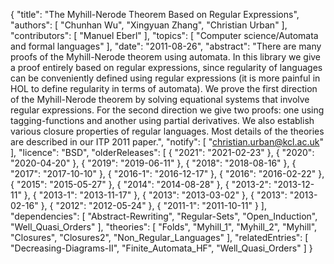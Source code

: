 {
    "title": "The Myhill-Nerode Theorem Based on Regular Expressions",
    "authors": [
        "Chunhan Wu",
        "Xingyuan Zhang",
        "Christian Urban"
    ],
    "contributors": [
        "Manuel Eberl"
    ],
    "topics": [
        "Computer science/Automata and formal languages"
    ],
    "date": "2011-08-26",
    "abstract": "There are many proofs of the Myhill-Nerode theorem using automata. In this library we give a proof entirely based on regular expressions, since regularity of languages can be conveniently defined using regular expressions (it is more painful in HOL to define regularity in terms of automata).  We prove the first direction of the Myhill-Nerode theorem by solving equational systems that involve regular expressions.  For the second direction we give two proofs: one using tagging-functions and another using partial derivatives. We also establish various closure properties of regular languages. Most details of the theories are described in our ITP 2011 paper.",
    "notify": [
        "christian.urban@kcl.ac.uk"
    ],
    "licence": "BSD",
    "olderReleases": [
        {
            "2021": "2021-02-23"
        },
        {
            "2020": "2020-04-20"
        },
        {
            "2019": "2019-06-11"
        },
        {
            "2018": "2018-08-16"
        },
        {
            "2017": "2017-10-10"
        },
        {
            "2016-1": "2016-12-17"
        },
        {
            "2016": "2016-02-22"
        },
        {
            "2015": "2015-05-27"
        },
        {
            "2014": "2014-08-28"
        },
        {
            "2013-2": "2013-12-11"
        },
        {
            "2013-1": "2013-11-17"
        },
        {
            "2013": "2013-03-02"
        },
        {
            "2013": "2013-02-16"
        },
        {
            "2012": "2012-05-24"
        },
        {
            "2011-1": "2011-10-11"
        }
    ],
    "dependencies": [
        "Abstract-Rewriting",
        "Regular-Sets",
        "Open_Induction",
        "Well_Quasi_Orders"
    ],
    "theories": [
        "Folds",
        "Myhill_1",
        "Myhill_2",
        "Myhill",
        "Closures",
        "Closures2",
        "Non_Regular_Languages"
    ],
    "relatedEntries": [
        "Decreasing-Diagrams-II",
        "Finite_Automata_HF",
        "Well_Quasi_Orders"
    ]
}